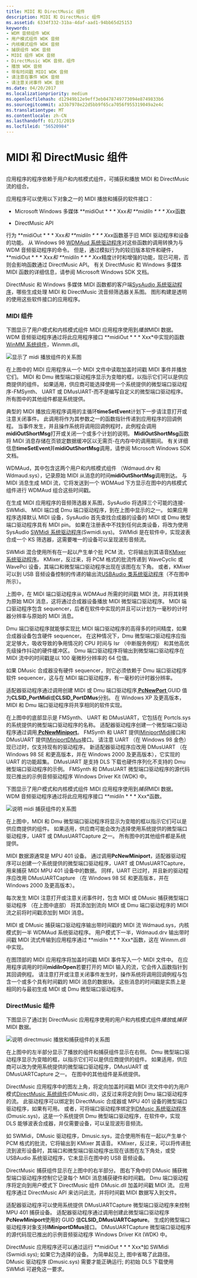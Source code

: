 ```yaml
---
title: MIDI 和 DirectMusic 组件
description: MIDI 和 DirectMusic 组件
ms.assetid: 6334f332-31ba-4daf-aad1-94bb65d25153
keywords:
- WDM 音频组件 WDK
- 用户模式组件 WDK 音频
- 内核模式组件 WDK 音频
- 捕获组件 WDK 音频
- MIDI 组件 WDK 音频
- DirectMusic WDK 音频，组件
- 播放 WDK 音频
- 带有时间戳 MIDI WDK 音频
- 请注意在事件 WDK 音频
- 请注意关闭事件 WDK 音频
ms.date: 04/20/2017
ms.localizationpriority: medium
ms.openlocfilehash: d12949b12e9eff3eb0478749773094e8749833b6
ms.sourcegitcommit: a33b7978e22d5bb9f65ca7056f955319049a2e4c
ms.translationtype: MT
ms.contentlocale: zh-CN
ms.lasthandoff: 01/31/2019
ms.locfileid: "56520984"
---
```

# <a name="midi-and-directmusic-components"></a>MIDI 和 DirectMusic 组件


## <span id="midi_and_directmusic_components"></span><span id="MIDI_AND_DIRECTMUSIC_COMPONENTS"></span>


应用程序的程序依赖于用户和内核模式组件，可捕获和播放 MIDI 和 DirectMusic 流的组合。

应用程序可以使用以下对象之一的 MIDI 播放和捕获的软件接口：

-   Microsoft Windows 多媒体 **midiOut * * * Xxx*和 **midiIn * * * Xxx*函数

-   DirectMusic API

行为 **midiOut * * * Xxx*和 **midiIn * * * Xxx*函数基于旧 MIDI 驱动程序和设备的功能。 从 Windows 98 [WDMAud 系统驱动程序](user-mode-wdm-audio-components.md#wdmaud_system_driver)对这些函数的调用转换为与 WDM 音频驱动程序的命令。 但是，通过模拟行为的较旧版本软件和硬件，**midiOut * * * Xxx*和 **midiIn * * * Xxx*精度计时和增强的功能，现已可用，否则会影响函数通过 DirectMusic API。 有关 DirectMusic 和 Windows 多媒体 MIDI 函数的详细信息，请参阅 Microsoft Windows SDK 文档。

DirectMusic 和 Windows 多媒体 MIDI 函数都的客户端[SysAudio 系统驱动程序](kernel-mode-wdm-audio-components.md#sysaudio_system_driver)，哪些生成处理 MIDI 和 DirectMusic 流音频筛选器关系图。 图形构建是透明的使用这些软件接口的应用程序。

### <a name="span-idmidicomponentsspanspan-idmidicomponentsspanspan-idmidicomponentsspanmidi-components"></a><span id="MIDI_Components"></span><span id="midi_components"></span><span id="MIDI_COMPONENTS"></span>MIDI 组件

下图显示了用户模式和内核模式组件 MIDI 应用程序使用到*播放*MIDI 数据。 WDM 音频驱动程序通过将此应用程序接口 **midiOut * * * Xxx*中实现的函数[WinMM 系统组件](user-mode-wdm-audio-components.md#winmm_system_component)，Winmm.dll。

![显示了 midi 播放组件的关系图](images/midiplay.png)

在上图中的 MIDI 应用程序从一个 MIDI 文件中读取加盖时间戳 MIDI 事件并播放它们。 MIDI 和 Dmu 微型端口驱动程序显示为变暗的框，以指示它们可以是供应商提供的组件。 如果适用，供应商可能选择使用一个系统提供的微型端口驱动程序-FMSynth、 UART 或 DMusUART-而不是编写自定义的微型端口驱动程序。 所有图中的其他组件都是系统提供。

典型的 MIDI 播放应用程序调用的主循环**timeSetEvent**计划下一步请注意打开或注意关闭事件。 此调用将作为其参数之一的函数指针传递到应用程序的回调例程。 当事件发生，并且操作系统将调用回调例程时，此例程会调用**midiOutShortMsg**打开或关闭一个或多个计划的说明。 **MidiOutShortMsg**函数将 MIDI 消息存储在页锁定数据缓冲区以无需页-在内存中的调用期间。 有关详细信息**timeSetEvent**并**midiOutShortMsg**调用，请参阅 Microsoft Windows SDK 文档。

WDMAud，其中包含这两个用户和内核模式组件 （Wdmaud.drv 和 Wdmaud.sys），记录原始 MIDI 从消息的时间**midiOutShortMsg**调用到达。 与 MIDI 消息生成 MIDI 流，它将发送到一个 WDMAud 下方显示在图中的内核模式组件进行 WDMAud 组合这些时间戳。

在生成 MIDI 应用程序的音频筛选器关系图，SysAudio 将选择三个可能的连接-SWMidi、 MIDI 端口或 Dmu 端口驱动程序，到在上图中显示的之一。 如果应用程序选择默认 MIDI 设备，SysAudio 首先查找合成器的设备的 MIDI 或 Dmu 微型端口驱动程序具有 MIDI pin。 如果在注册表中不找到任何此类设备，将改为使用 SysAudio [SWMidi 系统驱动程序](kernel-mode-wdm-audio-components.md#swmidi_system_driver)(Swmidi.sys)。 SWMidi 是在软件中，实现波表合成一个 KS 筛选器，这需要唯一的设备可以呈现波形音频流。

SWMidi 混合使用所有在一起以产生单个批 PCM 流，它将输出到其语音[KMixer 系统驱动程序](kernel-mode-wdm-audio-components.md#kmixer_system_driver)。 KMixer，反过来，将 PCM 格式的批流传递到 WaveCyclic 或 WavePci 设备，其端口和微型端口驱动程序出现在该图在左下角。 或者，KMixer 可以到 USB 音频设备控制的传递的输出流[USBAudio 类系统驱动程序](kernel-mode-wdm-audio-components.md#usbaudio_class_system_driver)（不在图中所示）。

上图中，在 MIDI 端口驱动程序从 WDMAud 所需的时间戳 MIDI 流，并将其转换为原始 MIDI 消息，这将通过合成器设备播放 MIDI 微型端口驱动程序。 MIDI 端口驱动程序包含 sequencer，后者在软件中实现的并且可以计划为一毫秒的计时器分辨率与原始的 MIDI 消息。

Dmu 端口驱动程序就能够实现比 MIDI 端口驱动程序的高得多的时间精度，如果合成器设备包含硬件 sequencer。 在这种情况下，Dmu 微型端口驱动程序应指定足够大，吸收导致的争用情况的 CPU 时间与 Isr （中断服务例程） 和其他高优先级操作抖动的硬件缓冲区。 Dmu 端口驱动程序将输出到微型端口驱动程序在 MIDI 流中的时间戳是以 100 毫微秒分辨率的 64 位值。

如果 DMusic 合成器没有硬件 sequencer，则它必须依赖于 Dmu 端口驱动程序软件 sequencer，这与在 MIDI 端口驱动程序，有一毫秒的计时器分辨率。

适配器驱动程序通过调用创建 MIDI 或 Dmu 端口驱动程序[ **PcNewPort** ](https://msdn.microsoft.com/library/windows/hardware/ff537715) GUID 值为**CLSID\_PortMidi**或**CLSID\_PortDMus**分别。 在 Windows XP 及更高版本，MIDI 和 Dmu 端口驱动程序将共享相同的软件实现。

在上图中的底部显示是 FMSynth、 UART 和 DMusUART，它包括在 Portcls.sys 的系统提供的微型端口驱动程序的名称。 适配器驱动程序创建一个微型端口驱动程序通过调用[ **PcNewMiniport**](https://msdn.microsoft.com/library/windows/hardware/ff537714)。 FMSynth 和 UART 提供[IMiniportMidi](https://msdn.microsoft.com/library/windows/hardware/ff536703)接口和 DMusUART 提供[IMiniportDMus](https://msdn.microsoft.com/library/windows/hardware/ff536699)接口。 请注意 UART （在 Windows 98 金色） 现已过时，仅支持现有的驱动程序。 新适配器驱动程序应改用 DMusUART （在 Windows 98 SE 和更高版本，并在 Windows 2000 及更高版本），它实现的 UART 的功能超集。 DMusUART 是支持 DLS 下载也硬件序列化不支持的 Dmu 微型端口驱动程序的示例。 FMSynth 和 DMusUART 微型端口驱动程序的源代码现已推出的示例音频驱动程序 Windows Driver Kit (WDK) 中。

下图显示了用户模式和内核模式组件 MIDI 应用程序使用到*捕获*MIDI 数据。 WDM 音频驱动程序通过将此应用程序接口 **midiIn * * * Xxx*函数。

![说明 midi 捕获组件的关系图](images/midicapt.png)

在上图中，MIDI 和 Dmu 微型端口驱动程序将显示为变暗的框以指示它们可以是供应商提供的组件。 如果适用，供应商可能会改为选择使用系统提供的微型端口驱动程序，UART 或 DMusUARTCapture 之一。 所有图中的其他组件都是系统提供。

MIDI 数据源通常是 MPU 401 设备。 通过调用**PcNewMiniport**，适配器驱动程序可以创建一个系统提供的微型端口驱动程序，UART 或 DMusUARTCapture，用来捕获 MIDI MPU 401 设备中的数据。 同样，UART 已过时，并且新的驱动程序应改用 DMusUARTCapture （在 Windows 98 SE 和更高版本，并在 Windows 2000 及更高版本）。

每次发生 MIDI 注意打开或注意关闭事件时，包含 MIDI 或 DMusic 捕获微型端口驱动程序 （在上图中底部） 将其添加到流向 MIDI 或 Dmu 端口驱动程序的 MIDI 流之前将时间戳添加到 MIDI 消息。

MIDI 或 DMusic 捕获端口驱动程序输出带时间戳的 MIDI 流 Wdmaud.sys，内核模式到一半 WDMAud 系统驱动程序。 用户模式下一半，Wdmaud.drv 输出带时间戳 MIDI 流式传输到应用程序通过 **midiIn * * * Xxx*函数，这在 Winmm.dll 中实现。

在图顶部的 MIDI 应用程序将加盖时间戳 MIDI 事件写入一个 MIDI 文件中。 在应用程序调用的时间**midiInOpen**若要打开的 MIDI 输入的流，它会传入函数指针到其回调例程。 请注意打开或注意关闭事件发生时，操作系统将调用回调例程与包含一个或多个具有时间戳的 MIDI 消息的数据块。 这些消息的时间戳是实质上是相同的与最初生成 MIDI 或 Dmu 微型端口驱动程序。

### <a name="span-iddirectmusiccomponentsspanspan-iddirectmusiccomponentsspanspan-iddirectmusiccomponentsspandirectmusic-components"></a><span id="DirectMusic_Components"></span><span id="directmusic_components"></span><span id="DIRECTMUSIC_COMPONENTS"></span>DirectMusic 组件

下图显示了通过到 DirectMusic 应用程序使用的用户和内核模式组件*播放*或*捕获*MIDI 数据。

![说明 directmusic 播放和捕获组件的关系图](images/dmusplay.png)

在上图中的左半部分显示了播放的组件和捕获组件显示在右侧。 Dmu 微型端口驱动程序显示为变暗的框，以指示它们可以是供应商提供的组件。 如果适用，供应商可以改为使用系统提供的微型端口驱动程序，DMusUART 或 DMusUARTCapture 之一。 在图中的其他组件是系统提供。

DirectMusic 应用程序中的图左上角，将定向加盖时间戳 MIDI 流文件中的为用户模式[DirectMusic 系统组件](user-mode-wdm-audio-components.md#directmusic_system_component)(DMusic.dll)，这反过来将定向到 Dmu 端口驱动程序的流。 此驱动程序可以绑定到 DirectMusic 合成器或 MPU 401 设备的微型端口驱动程序，如果有可用。 或者，可将端口驱动程序绑定到[DMusic 系统驱动程序](kernel-mode-wdm-audio-components.md#dmusic_system_driver)(Dmusic.sys)，这是一个系统提供 Dmu 微型端口驱动程序，在软件中，实现 DLS 能够波表合成器，并仅需要设备，可以呈现波形音频流。

如 SWMidi，DMusic 驱动程序，Dmusic.sys，混合使用所有在一起以产生单个 PCM 格式的批流，它将输出到 KMixer 其语音。 KMixer，反过来，可以将传递批流到波形设备时，其端口和微型端口驱动程序出现在该图在左下角处，或受 USBAudio 系统驱动程序，它未显示在图中的 USB 音频设备。

DirectMusic 捕获组件显示在上图中的右半部分。 图右下角中的 DMusic 捕获微型端口驱动程序控制它记录每个 MIDI 消息捕获硬件和时间戳。 Dmu 端口驱动程序将定向到用户模式下 DirectMusic 组件 DMusic.dll 加盖时间戳 MIDI 流。 应用程序通过 DirectMusic API 来访问此流，并将时间戳 MIDI 数据写入到文件。

适配器驱动程序可以使用系统提供 DMusUARTCapture 微型端口驱动程序来控制 MPU 401 捕获设备。 适配器驱动程序通过调用创建此微型端口驱动程序**PcNewMiniport**使用的 GUID 值**CLSID\_DMusUARTCapture**。 生成的微型端口驱动程序对象支持**IMiniportDMus**接口。 DMusUARTCapture 微型端口驱动程序的源代码现已推出的示例音频驱动程序 Windows Driver Kit (WDK) 中。

DirectMusic 应用程序还可以通过运行 **midiOut * * * Xxx*如 SWMidi (Swmidi.sys); 如果它为选择的设备。 为简单起见上, 图中省略了此路径。 DMusic 驱动程序 (Dmusic.sys) 需要才能正确运行; 的初始 DLS 下载使用 SWMidi 可避免这一要求。

 

 




